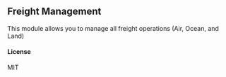 ## Freight Management

This module allows you to manage all freight operations (Air, Ocean, and Land)

#### License

MIT